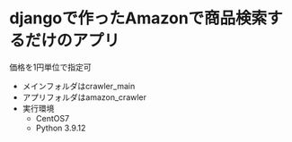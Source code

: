 # djangoで作ったAmazonで商品検索するだけのアプリ
価格を1円単位で指定可
- メインフォルダはcrawler_main
- アプリフォルダはamazon_crawler
- 実行環境
  - CentOS7
  - Python 3.9.12

